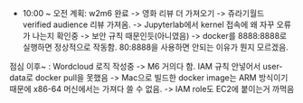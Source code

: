 - 10:00 ~ 오전 계획: w2m6 완료 -> 영화 리뷰 더 가져오기
-> 쥬라기월드 verified audience 리뷰 가져옴.
-> Jupyterlab에서 kernel 접속에 왜 자꾸 오류가 나는지 확인중 -> 보안 규칙 때문인듯(아니였음)
-> docker를 8888:8888로 실행하면 정상적으로 작동함. 80:8888을 사용하면 안되는 이유가 뭔지 모르겠음.

점심 이후~ : Wordcloud 로직 작성중
-> M6 거의다 함. IAM 규칙 안넣어서 user-data로 docker pull을 못했음
-> Mac으로 빌드한 docker image는 ARM 방식이기 때문에 x86-64 머신에서는 가져다 쓸 수 없음.
-> IAM role도 EC2에 붙이는거 까먹음